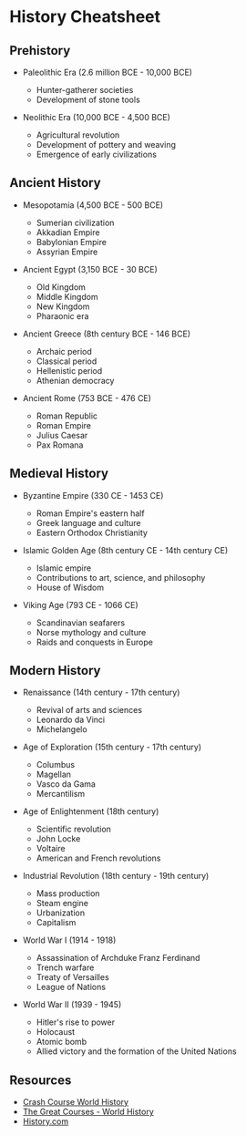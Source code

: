 # History Cheatsheet

## Prehistory

- Paleolithic Era (2.6 million BCE - 10,000 BCE)
  - Hunter-gatherer societies
  - Development of stone tools

- Neolithic Era (10,000 BCE - 4,500 BCE)
  - Agricultural revolution
  - Development of pottery and weaving
  - Emergence of early civilizations

## Ancient History

- Mesopotamia (4,500 BCE - 500 BCE)
  - Sumerian civilization
  - Akkadian Empire
  - Babylonian Empire
  - Assyrian Empire

- Ancient Egypt (3,150 BCE - 30 BCE)
  - Old Kingdom
  - Middle Kingdom
  - New Kingdom
  - Pharaonic era

- Ancient Greece (8th century BCE - 146 BCE)
  - Archaic period
  - Classical period
  - Hellenistic period
  - Athenian democracy

- Ancient Rome (753 BCE - 476 CE)
  - Roman Republic
  - Roman Empire
  - Julius Caesar
  - Pax Romana

## Medieval History

- Byzantine Empire (330 CE - 1453 CE)
  - Roman Empire's eastern half
  - Greek language and culture
  - Eastern Orthodox Christianity

- Islamic Golden Age (8th century CE - 14th century CE)
  - Islamic empire
  - Contributions to art, science, and philosophy
  - House of Wisdom

- Viking Age (793 CE - 1066 CE)
  - Scandinavian seafarers
  - Norse mythology and culture
  - Raids and conquests in Europe

## Modern History

- Renaissance (14th century - 17th century)
  - Revival of arts and sciences
  - Leonardo da Vinci
  - Michelangelo

- Age of Exploration (15th century - 17th century)
  - Columbus
  - Magellan
  - Vasco da Gama
  - Mercantilism

- Age of Enlightenment (18th century)
  - Scientific revolution
  - John Locke
  - Voltaire
  - American and French revolutions

- Industrial Revolution (18th century - 19th century)
  - Mass production
  - Steam engine
  - Urbanization
  - Capitalism

- World War I (1914 - 1918)
  - Assassination of Archduke Franz Ferdinand
  - Trench warfare
  - Treaty of Versailles
  - League of Nations

- World War II (1939 - 1945)
  - Hitler's rise to power
  - Holocaust
  - Atomic bomb
  - Allied victory and the formation of the United Nations

## Resources

- [Crash Course World History](https://www.youtube.com/playlist?list=PLBDA2E52FB1EF80C9)
- [The Great Courses - World History](https://www.thegreatcourses.com/courses/world-history-the-fertile-crescent-to-the-american-revolution.html)
- [History.com](https://www.history.com/topics)
